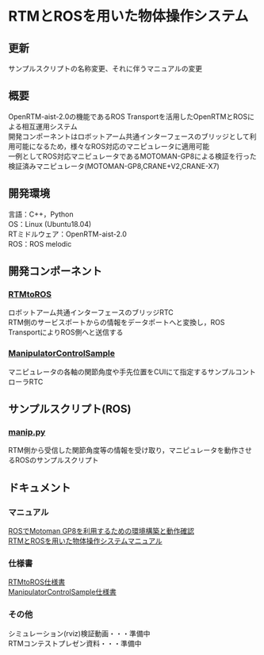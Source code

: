 # RTMとROSを用いた物体操作システム　　
## 更新  
サンプルスクリプトの名称変更、それに伴うマニュアルの変更  
## 概要　　
OpenRTM-aist-2.0の機能であるROS Transportを活用したOpenRTMとROSによる相互運用システム  
開発コンポーネントはロボットアーム共通インターフェースのブリッジとして利用可能になるため，様々なROS対応のマニピュレータに適用可能  
一例としてROS対応マニピュレータであるMOTOMAN-GP8による検証を行った  
検証済みマニピュレータ(MOTOMAN-GP8,CRANE+V2,CRANE-X7)
## 開発環境　　
言語：C++，Python  
OS：Linux (Ubuntu18.04)  
RTミドルウェア：OpenRTM-aist-2.0  
ROS：ROS melodic  
## 開発コンポーネント  
### [RTMtoROS](https://github.com/Kazufumi-Kobayashi/OpenRTM_ROS_interoperability_system/tree/master/RTC/RTMtoROS)  
ロボットアーム共通インターフェースのブリッジRTC  
RTM側のサービスポートからの情報をデータポートへと変換し，ROS TransportによりROS側へと送信する  
### [ManipulatorControlSample](https://github.com/Kazufumi-Kobayashi/OpenRTM_ROS_interoperability_system/tree/master/RTC/ManipulatorControlSample)  
マニピュレータの各軸の関節角度や手先位置をCUIにて指定するサンプルコントローラRTC
## サンプルスクリプト(ROS)  
### [manip.py](https://github.com/Kazufumi-Kobayashi/OpenRTM_ROS_interoperability_system/tree/master/sample_scripts)
RTM側から受信した関節角度等の情報を受け取り，マニピュレータを動作させるROSのサンプルスクリプト     
## ドキュメント  
### マニュアル　　
[ROSでMotoman GP8を利用するための環境構築と動作確認](http://www1.meijo-u.ac.jp/~kohara/cms/technicalreport/ros_motoman_gp8_setup)  
[RTMとROSを用いた物体操作システムマニュアル](https://github.com/Kazufumi-Kobayashi/OpenRTM_ROS_interoperability_system/blob/master/Documents/Manual.pdf)  
### 仕様書  
[RTMtoROS仕様書](https://github.com/Kazufumi-Kobayashi/OpenRTM_ROS_interoperability_system/blob/master/Documents/RTMtoROSSpecification.pdf)  
[ManipulatorControlSample仕様書](https://github.com/Kazufumi-Kobayashi/OpenRTM_ROS_interoperability_system/blob/master/Documents/ManipulatorControlSampleSpecification.pdf)  
### その他  
シミュレーション(rviz)検証動画・・・準備中  
RTMコンテストプレゼン資料・・・準備中
